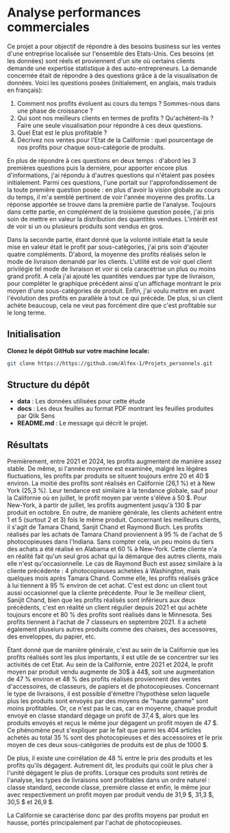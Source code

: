 # Analyse performances commerciales

Ce projet a pour objectif de répondre à des besoins business sur les ventes d'une entreprise localisée sur l'ensemble des Etats-Unis. Ces besoins (et les données) sont réels et proviennent d'un site où certains clients demande une expertise statistique à des auto-entrepreneurs.
La demande concernée était de répondre à des questions grâce à de la visualisation de données. Voici les questions posées (initialement, en anglais, mais traduis en français):
1. Comment nos profits évoluent au cours du temps ? Sommes-nous dans une phase de croissance ?
2. Qui sont nos meilleurs clients en termes de profits ? Qu'achètent-ils ? Faire une seule visualisation pour répondre à ces deux questions.
3. Quel Etat est le plus profitable ?
4. Décrivez nos ventes pour l'Etat de la Californie : quel pourcentage de nos profits pour chaque sous-catégorie de produits.

En plus de répondre à ces questions en deux temps : d'abord les 3 premières questions puis la dernière, pour apporter encore plus d'informations, j'ai répondu à d'autres questions qui n'étaient pas posées initialement.
Parmi ces questions, l'une portait sur l'approfondissement de la toute première question posée : en plus d'avoir la vision globale au cours du temps, il m'a semblé pertinent de voir l'année moyenne des profits. La réponse apportée se trouve dans la première partie de l'analyse.
Toujours dans cette partie, en complément de la troisième question posée, j'ai pris soin de mettre en valeur la distribution des quantités vendues. L'intérêt est de voir si un ou plusieurs produits sont vendus en gros.

Dans la seconde partie, étant donné que la volonté initiale était la seule mise en valeur était le profit par sous-catégories, j'ai pris soin d'ajouter quatre compléments.
D'abord, la moyenne des profits réalisés selon le mode de livraison demandé par les clients. L'utilité est de voir quel client privilégie tel mode de livraison et voir si cela caracétrise un plus ou moins grand profit.
A cela j'ai ajouté les quantités vendues par type de livraison, pour compléter le graphique précédent ainsi q'un affichage montrant le prix moyen d'une sous-catégories de produit.
Enfin, j'ai voulu mettre en avant l'évolution des profits en parallèle à tout ce qui précède. De plus, si un client achète beaucoup, cela ne veut pas forcément dire que c'est profitable sur le long terme.

## Initialisation

**Clonez le dépôt GitHub sur votre machine locale:** 
```bash
git clone https://https://github.com/Alfex-1/Projets_personnels.git
```
## Structure du dépôt 

- __data__ : Les données utilisées pour cette étude 
- __docs__ : Les deux feuilles au format PDF montrant les feuilles produites par Qlik Sens
- __README.md__ : Le message qui décrit le projet.

## Résultats

Premièrement, entre 2021 et 2024, les profits augmentent de manière assez stable. De même, si l'année moyenne est examinée, malgré les légères fluctuations, les profits par produits se situent toujours entre 20 et 40 $ environ.
La moitié des profits sont réalisés en Californie (26,1 %) et à New York (25,3 %). Leur tendance est similaire à la tendance globale, sauf pour la Californie où en juillet, le profit moyen par vente s'élève à 50 $. Pour New-York, à partir de juillet, les profits augmentent jusqu'à 130 $ par produit en octobre.
En outre, de manière générale, les clients achètent entre 1 et 5 (surtout 2 et 3) fois le même produit.
Concernant les meilleurs clients, il s'agit de Tamara Chand, Sanjit Chand et Raymond Buch.
Les profits réalisés par les achats de Tamara Chand proviennent à 95 % de l'achat de 5 photocopieuses dans l'Indiana. Sans compter cela, un peu moins du tiers des achats a été réalisé en Alabama et 60 % à New-York.
Cette cliente n'a en réalité fait qu'un seul gros achat qui la démarque des autres clients, mais elle n'est qu'occasionnelle.
Le cas de Raymond Buch est assez similaire à la cliente précédente : 4 photocopieuses achetées à Washington, mais quelques mois après Tamara Chand. Comme elle, les profits réalisés grâce à lui tiennent à 95 % environ de cet achat.
C'est est donc un client tout aussi occasionnel que la cliente précédente.
Pour le 3e meilleur client, Sanijit Chand, bien que les profits réalisés sont inférieurs aux deux précédents, c'est en réalité un client régulier depuis 2021 et qui achète toujours encore et 80 % des profits sont réalisés dans le Minnesota.
Ses profits tiennent à l'achat de 7 classeurs en septembre 2021. Il a acheté également pluseiurs autres produits comme des chaises, des accessoires, des enveloppes, du papier, etc.

Étant donné que de manière générale, c'est au sein de la Californie que les profits réalisés sont les plus importants, il est utile de se concentrer sur les activités de cet Etat.
Au sein de la Californie, entre 2021 et 2024, le profit moyen par produit vendu augmente de 30$ à 44$, soit une augmentation de 47 % environ et 48 % des profits réalisés proviennent des ventes d'accessoires, de classeurs, de papiers et de photocopieuses.
Concernant le type de livraisons, il est possible d'émettre l'hypothèse selon laquelle plus les produits sont envoyés par des moyens de "haute gamme" sont moins profitables.
Or, ce n'est pas le cas, car en moyenne, chaque produit envoyé en classe standard dégage un profit de 37,4 $, alors que les produits envoyés et reçus le même jour dégagent un profit moyen de 47 $.
Ce phénomène peut s'expliquer par le fait que parmi les 404 articles achetés au total 35 % sont des photocopieuses et des accessoires et le prix moyen de ces deux sous-catégories de produits est de plus de 1000 $.

De plus, il existe une corrélation de 48 % entre le prix des produits et les profits qu'ils dégagent. Autrement dit, les produits qui coût le plus cher à l'unité dégagent le plus de profits.
Lorsque ces produits sont retirés de l'analyse, les types de livraisons sont profitables dans un ordre naturel : classe standard, seconde classe, première classe et enfin, le même jour avec respectivement un profit moyen par produit vendu de 31,9 $, 31,3 $, 30,5 $ et 26,9 $.

La Californie se caractérise donc par des profits moyens par produit en hausse, portés principalement par l'achat de photocopieuses.
